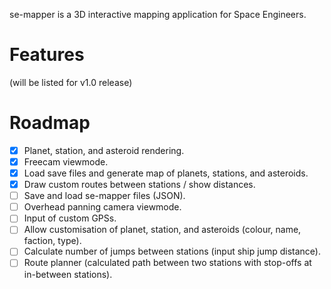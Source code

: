 se-mapper is a 3D interactive mapping application for Space Engineers.

# Features
(will be listed for v1.0 release)

# Roadmap
- [x] Planet, station, and asteroid rendering.
- [x] Freecam viewmode.
- [x] Load save files and generate map of planets, stations, and asteroids.
- [x] Draw custom routes between stations / show distances.
- [ ] Save and load se-mapper files (JSON).
- [ ] Overhead panning camera viewmode.
- [ ] Input of custom GPSs.
- [ ] Allow customisation of planet, station, and asteroids (colour, name, faction, type).
- [ ] Calculate number of jumps between stations (input ship jump distance).
- [ ] Route planner (calculated path between two stations with stop-offs at in-between stations).
